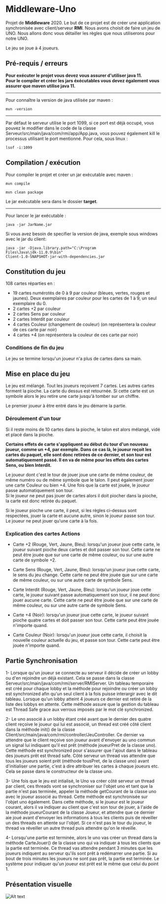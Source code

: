 # Middleware-Uno

Projet de **Middleware** 2020.
Le but de ce projet est de créer une application synchronisée avec client/serveur **RMI**.
Nous avons choisit de faire un jeu de UNO. Nous allons donc vous détailler les règles que nous utiliserons pour notre UNO.

Le jeu se joue à 4 joueurs.

## Pré-requis / erreurs

**Pour exécuter le projet vous devez vous assurer d'utiliser java 11.  
Pour le compiler et créer les jars éxécutables vous devez également vous assurer que maven utilise java 11.**

--------------------------------------------------------------------------------

Pour connaître la version de java utilisée par maven :

<code>mvn -version</code>

--------------------------------------------------------------------------------

Par défaut le serveur utilise le port 1099, si ce port est déjà occupé, vous pouvez le modifier dans le code de la classe Serveur/src/main/java/com/rmi/app/App.java, vous pouvez également kill le processus utilisant le port mentionné. Pour cela, sous linux :

<code>lsof -i:1099</code>

## Compilation / exécution

Pour compiler le projet et créer un jar exécutable avec maven :

<code>mvn compile</code>

<code>mvn clean package</code>

Le jar exécutable sera dans le dossier **target**.

--------------------------------------------------------------------------------

Pour lancer le jar exécutable :

<code>java -jar JarName.jar</code>

Si vous avez besoin de specifier la version de java, exemple sous windows avec le jar du client:

<code>java -jar -Djava.library.path="C:\Program Files\Java\jdk-11.0.9\bin" Client-1.0-SNAPSHOT-jar-with-dependencies.jar</code>


## Constitution du jeu

108 cartes réparties en :  

- 19 cartes numérotés de 0 à 9 par couleur (bleues, vertes, rouges et jaunes). Deux exemplaires par couleur pour les cartes de 1 à 9, un seul exemplaire du 0.
- 2 cartes +2 par couleur
- 2 cartes Sens par couleur
- 2 cartes Interdit par couleur
- 4 cartes Couleur (changement de couleur) (on représentera la couleur de ces carte par noir)
- 4 cartes +4 (on représentera la couleur de ces carte par noir)

### Conditions de fin du jeu

Le jeu se termine lorsqu'un joueur n'a plus de cartes dans sa main.

## Mise en place du jeu

Le jeu est mélangé.
Tout les joueurs reçoivent 7 cartes.
Les autres cartes forment la pioche.
La carte du dessus est retournée.
Si cette carte est un symbole alors le jeu retire une carte jusqu'à tomber sur un chiffre.

Le premier joueur à être entré dans le jeu démarre la partie.

### Déroulement d'un tour

Si il reste moins de 10 cartes dans la pioche, le talon est alors mélangé, vidé et placé dans la pioche.

**Certains effets de carte s'appliquent au début du tour d'un nouveau joueur, comme un +4, par exemple. Dans ce cas là, le joueur reçoit les cartes du paquet, elle sont donc retirées de ce dernier, et son tour est automatiquement passé.
Il en va de même pour les effets des cartes Sens, ou bien Interdit.**

Le joueur dont c'est le tour de jouer joue une carte de même couleur, de même numéro ou de même symbole que le talon. Il peut également jouer une carte Couleur ou bien +4. Une fois que la carte est jouée, le joueur passe automatiquement son tour.  
Si le joueur ne peut pas jouer de cartes alors il doit piocher dans la pioche, la carte est donc retirée du paquet.  

Si le joueur pioche une carte, il peut, si les règles ci-dessus sont respectées, jouer la carte et aucune autre, sinon le joueur passe son tour.  
Le joueur ne peut jouer qu'une carte à la fois.

### Explication des cartes Actions

- Carte +2 (Rouge, Vert, Jaune, Bleu): lorsqu'un joueur joue cette carte, le joueur suivant pioche deux cartes et doit passer son tour. Cette carte ne peut être jouée que sur une carte de même couleur, ou sur une autre carte de symbole +2.

- Carte Sens (Rouge, Vert, Jaune, Bleu): lorsqu'un joueur joue cette carte, le sens du jeu change. Cette carte ne peut être jouée que sur une carte de même couleur, ou sur une autre carte de symbole Sens.

- Carte Interdit (Rouge, Vert, Jaune, Bleu): lorsqu'un joueur joue cette carte, le joueur suivant passe automatiquement son tour, il ne peut donc jouer aucune carte. Cette carte ne peut être jouée que sur une carte de même couleur, ou sur une autre carte de symbole Sens.

- Carte +4 (Noir): lorsqu'un joueur joue cette carte, le joueur suivant pioche quatre cartes et doit passer son tour. Cette carte peut être jouée n'importe quand.

- Carte Couleur (Noir): lorsqu'un joueur joue cette carte, il choisit la nouvelle couleur actuelle du jeu, et passe son tour. Cette carte peut être jouée n'importe quand.

## Partie Synchronisation

1- Lorsque qu'un joueur se connecte au serveur il décide de créer un lobby ou d'en rejoindre un déjà existant. Cela se passe dans la classe Serveur/src/main/java/com/rmi/server/RMIServer. Un tableau temporaire est créé pour chaque lobby et la méthode pour rejoindre ou créer un lobby est synchronized afin qu'un seul client à la fois puisse interargir avec le dit tableau. Lorsque qu'un lobby atteint 4 joueurs ce dernier est retiré de la liste des lobbys en attente. Cette méthode assure que la gestion du tableau est Thread Safe grace aux verrous imposés par le mot clé synchronized.

2- Le uno associé à un lobby étant créé avant que le dernier des quatre client reçoive le joueur qui lui est associé, un thread est créé côté client dans la méthode init() de la classe Client/src/main/java/com/rmi/controller/JeuController. Ce dernier va attendre que le client reçoive son joueur avant d'envoyer au uno commun un signal lui indiquant qu'il est prêt (méthode joueurPret de la classe uno). Cette méthode est synchronized pour s'assurer que l'ajout dans le tableau des joueurs prêt est thread safe. Côté serveur un thread vas attendre que tous les joueurs soient prêt (méthode tousPret, de la classe uno) avant d'initialiser une partie, c'est à dire attribuer les cartes à chaque joueurs etc. Cela se passe dans le constructeur de la classe uno.

3- Une fois que le jeu est intialisé, le Uno va créer côté serveur un thread par client, ces threads vont se synchroniser sur l'objet uno et tant que la partie n'est pas terminée, appeler la méthode getCourant de la classe uno avec le joueur associé au thread. Cette méthode est synchronisée sur l'objet uno également. Dans cette méthode, si le joueur est le joueur courant, alors il va indiquer au client que c'est son tour de jouer, à l'aide de la méthode joueurCourant de la classe Joueur, et attendre que ce dernier aie joué avant d'envoyer les informations à tous les clients puis de réveiller un des threads en attente sur l'objet. Si ce n'est pas le tour du joueur, le thread va réveiller un autre thread puis attendre qu'on le réveille.

4- Lorsqu'une partie est terminée, alors le uno vas créer un thread dans la méthode CarteJouer() de la classe uno qui va indiquer à tous les clients que la partie est terminée. Ce thread vas attendre pendant 3 minutes que les joueurs indiquent au serveur qu'ils sont prêt à redémarrer une partie. Si au bout de trois minutes les joueurs ne sont pas prêt, la partie est terminée. Le système pour indiquer qu'un joueur est prêt est le même que celui du point 1.

## Présentation visuelle

![Alt text]("/visuel/connect")
